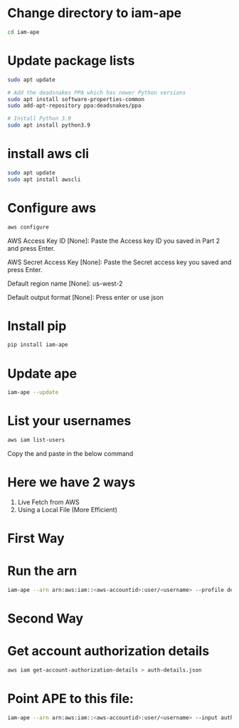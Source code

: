 # Change directory to iam-ape

```bash
cd iam-ape
```

# Update package lists

```bash
sudo apt update

# Add the deadsnakes PPA which has newer Python versions
sudo apt install software-properties-common
sudo add-apt-repository ppa:deadsnakes/ppa

# Install Python 3.9
sudo apt install python3.9
```
# install aws cli
```bash
sudo apt update
sudo apt install awscli
```
# Configure aws
```bash
aws configure
```
AWS Access Key ID [None]: Paste the Access key ID you saved in Part 2 and press Enter.

AWS Secret Access Key [None]: Paste the Secret access key you saved and press Enter.

Default region name [None]: us-west-2

Default output format [None]: Press enter or use json

# Install pip 

```bash
pip install iam-ape
```

# Update ape 

```bash
iam-ape --update
```

# List your usernames

```bash
aws iam list-users
```
Copy the <arn> and paste in the below command 

# Here we have 2 ways 
1. Live Fetch from AWS
2. Using a Local File (More Efficient)

# First Way
# Run the arn 

```bash
iam-ape --arn arn:aws:iam::<aws-accountid>:user/<username> --profile default
```

# Second Way
# Get account authorization details

```bash
aws iam get-account-authorization-details > auth-details.json
```

# Point APE to this file:

```bash
iam-ape --arn arn:aws:iam::<aws-accountid>:user/<username> --input auth-details.json
```
